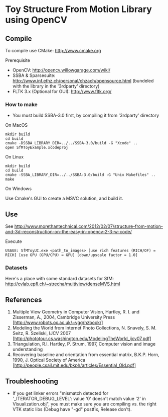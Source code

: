 # Toy Structure From Motion Library using OpenCV

## Compile

To compile use CMake: http://www.cmake.org

Prerequisite
- OpenCV: http://opencv.willowgarage.com/wiki/
- SSBA & Sparsesuite: http://www.inf.ethz.ch/personal/chzach/opensource.html (bundeled with the library in the '3rdparty' directory)
- FLTK 3.x (Optional for GUI): http://www.fltk.org/

### How to make

- You must build SSBA-3.0 first, by compiling it from '3rdparty' directory

On MacOS

	mkdir build
	cd build
	cmake -DSSBA_LIBRARY_DIR=../../SSBA-3.0/build -G "Xcode" ..
	open SfMToyExample.xcodeproj

On Linux

	mkdir build
	cd build
	cmake -SSBA_LIBRARY_DIR=../../SSBA-3.0/build -G "Unix Makefiles" ..
	make 

On Windows

Use Cmake's GUI to create a MSVC solution, and build it.


## Use

See http://www.morethantechnical.com/2012/02/07/structure-from-motion-and-3d-reconstruction-on-the-easy-in-opencv-2-3-w-code/

Execute

	USAGE: SfMToyUI.exe <path_to_images> [use rich features (RICH/OF) = RICH] [use GPU (GPU/CPU) = GPU] [down/upscale factor = 1.0]

### Datasets

Here's a place with some standard datasets for SfM: http://cvlab.epfl.ch/~strecha/multiview/denseMVS.html

## References

1. Multiple View Geometry in Computer Vision, Hartley, R. I. and Zisserman, A., 2004, Cambridge University Press [http://www.robots.ox.ac.uk/~vgg/hzbook/]
2. Modeling the World from Internet Photo Collections, N. Snavely, S. M. Seitz, R. Szeliski, IJCV 2007 [http://phototour.cs.washington.edu/ModelingTheWorld_ijcv07.pdf]
3. Triangulation, R.I. Hartley, P. Strum, 1997, Computer vision and image understanding
4. Recovering baseline and orientation from essential matrix, B.K.P. Horn, 1990, J. Optical Society of America [http://people.csail.mit.edu/bkph/articles/Essential_Old.pdf]

## Troubleshooting

- If you get linker errors "mismatch detected for '_ITERATOR_DEBUG_LEVEL': value '0' doesn't match value '2' in Visualization.obj", you must make sure you are compiling vs. the right VTK static libs (Debug have "-gd" postfix, Release don't).